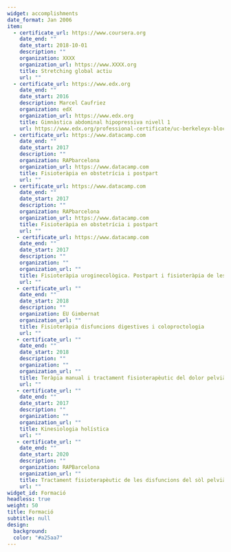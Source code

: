 ```yaml
---
widget: accomplishments
date_format: Jan 2006
item:
  - certificate_url: https://www.coursera.org
    date_end: ""
    date_start: 2018-10-01
    description: ""
    organization: XXXX
    organization_url: https://www.XXXX.org
    title: Stretching global actiu
    url: ""
  - certificate_url: https://www.edx.org
    date_end: ""
    date_start: 2016
    description: Marcel Caufriez
    organization: edX
    organization_url: https://www.edx.org
    title: Gimnàstica abdominal hipopressiva nivell 1
    url: https://www.edx.org/professional-certificate/uc-berkeleyx-blockchain-fundamentals
  - certificate_url: https://www.datacamp.com
    date_end: ""
    date_start: 2017
    description: ""
    organization: RAPbarcelona
    organization_url: https://www.datacamp.com
    title: Fisioteràpia en obstetrícia i postpart
    url: ""
  - certificate_url: https://www.datacamp.com
    date_end: ""
    date_start: 2017
    description: ""
    organization: RAPbarcelona
    organization_url: https://www.datacamp.com
    title: Fisioteràpia en obstetrícia i postpart
    url: ""
   - certificate_url: https://www.datacamp.com
    date_end: ""
    date_start: 2017
    description: ""
    organization: ""
    organization_url: ""
    title: Fisioteràpia uroginecològica. Postpart i fisioteràpia de les disfuncions del sòl pelvià
    url: ""
   - certificate_url: ""
    date_end: ""
    date_start: 2018
    description: ""
    organization: EU Gimbernat
    organization_url: ""
    title: Fisioteràpia disfuncions digestives i coloproctologia
    url: ""
   - certificate_url: ""
    date_end: ""
    date_start: 2018
    description: ""
    organization: ""
    organization_url: ""
    title: Teràpia manual i tractament fisioterapèutic del dolor pelvià crònic
    url: ""
   - certificate_url: ""
    date_end: ""
    date_start: 2017
    description: ""
    organization: ""
    organization_url: ""
    title: Kinesiologia holística
    url: ""
   - certificate_url: ""
    date_end: ""
    date_start: 2020
    description: ""
    organization: RAPBarcelona
    organization_url: ""
    title: Tractament fisioterapèutic de les disfuncions del sòl pelvià
    url: ""
widget_id: Formació
headless: true
weight: 50
title: Formació
subtitle: null
design:
  background:
  color: "#a25aa7"
---
```

